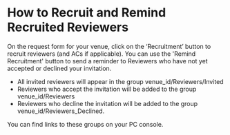 # How to Recruit and Remind Recruited Reviewers

On the request form for your venue, click on the ‘Recruitment’ button to recruit reviewers (and ACs if applicable). You can use the 'Remind Recruitment' button to send a reminder to Reviewers who have not yet accepted or declined your invitation.

* All invited reviewers will appear in the group venue\_id/Reviewers/Invited&#x20;
* Reviewers who accept the invitation will be added to the group venue\_id/Reviewers
* Reviewers who decline the invitation will be added to the group venue\_id/Reviewers\_Declined.&#x20;

You can find links to these groups on your PC console.&#x20;
